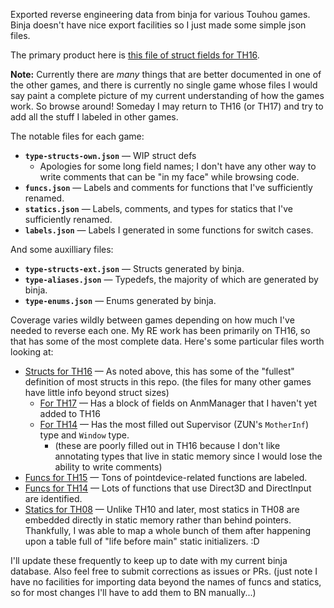 Exported reverse engineering data from binja for various Touhou games.  Binja doesn't have nice export facilities so I just made some simple json files.

The primary product here is [this file of struct fields for TH16](data/th16.v1.00a/type-structs-own.json).

**Note:** Currently there are *many* things that are better documented in one of the other games, and there is currently no single game whose files I would say paint a complete picture of my current understanding of how the games work.  So browse around!  Someday I may return to TH16 (or TH17) and try to add all the stuff I labeled in other games.

The notable files for each game:

* **`type-structs-own.json`** — WIP struct defs
  + Apologies for some long field names; I don't have any other way to write comments that can be "in my face" while browsing code.
* **`funcs.json`** — Labels and comments for functions that I've sufficiently renamed.
* **`statics.json`** — Labels, comments, and types for statics that I've sufficiently renamed.
* **`labels.json`** — Labels I generated in some functions for switch cases.

And some auxilliary files:

* **`type-structs-ext.json`** — Structs generated by binja.
* **`type-aliases.json`** — Typedefs, the majority of which are generated by binja.
* **`type-enums.json`** — Enums generated by binja.

Coverage varies wildly between games depending on how much I've needed to reverse each one.  My RE work has been primarily on TH16, so that has some of the most complete data.  Here's some particular files worth looking at:

* [Structs for TH16](data/th16.v1.00a/type-structs-own.json) — As noted above, this has some of the "fullest" definition of most structs in this repo. (the files for many other games have little info beyond struct sizes)
  * [For TH17](data/th17.v1.00b/type-structs-own.json) — Has a block of fields on AnmManager that I haven't yet added to TH16
  * [For TH14](data/th14.v1.00b/type-structs-own.json) — Has the most filled out Supervisor (ZUN's `MotherInf`) type and `Window` type.
    - (these are poorly filled out in TH16 because I don't like annotating types that live in static memory since I would lose the ability to write comments)
* [Funcs for TH15](data/th15.v1.00b/funcs.json) — Tons of pointdevice-related functions are labeled.
* [Funcs for TH14](data/th14.v1.00b/funcs.json) — Lots of functions that use Direct3D and DirectInput are identified.
* [Statics for TH08](data/th08.v1.00d/statics.json) — Unlike TH10 and later, most statics in TH08 are embedded directly in static memory rather than behind pointers.  Thankfully, I was able to map a whole bunch of them after happening upon a table full of "life before main" static initializers. :D

I'll update these frequently to keep up to date with my current binja database.  Also feel free to submit corrections as issues or PRs. (just note I have no facilities for importing data beyond the names of funcs and statics, so for most changes I'll have to add them to BN manually...)
